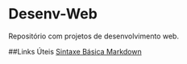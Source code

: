 # Desenv-Web
Repositório com projetos de desenvolvimento web.

##Links Úteis
[Sintaxe Básica Markdown](https://www.markdownguide.org/basic-syntax/)
